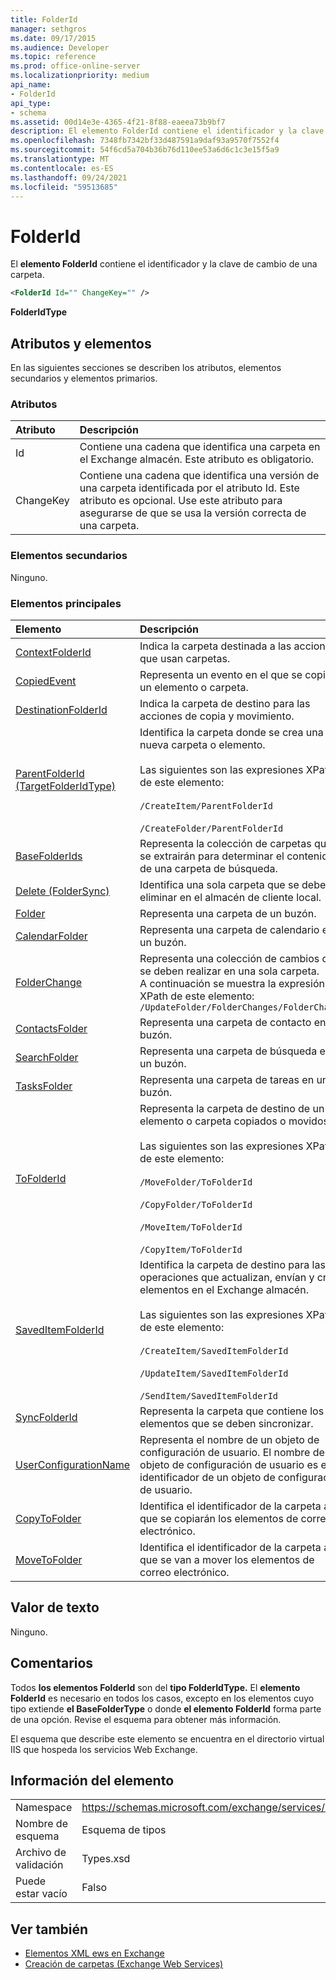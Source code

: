 ```yaml
---
title: FolderId
manager: sethgros
ms.date: 09/17/2015
ms.audience: Developer
ms.topic: reference
ms.prod: office-online-server
ms.localizationpriority: medium
api_name:
- FolderId
api_type:
- schema
ms.assetid: 00d14e3e-4365-4f21-8f88-eaeea73b9bf7
description: El elemento FolderId contiene el identificador y la clave de cambio de una carpeta.
ms.openlocfilehash: 7348fb7342bf33d487591a9daf93a9570f7552f4
ms.sourcegitcommit: 54f6cd5a704b36b76d110ee53a6d6c1c3e15f5a9
ms.translationtype: MT
ms.contentlocale: es-ES
ms.lasthandoff: 09/24/2021
ms.locfileid: "59513685"
---
```

# <a name="folderid"></a>FolderId

El **elemento FolderId** contiene el identificador y la clave de cambio de una carpeta. 
  
```XML
<FolderId Id="" ChangeKey="" />
```

 **FolderIdType**
## <a name="attributes-and-elements"></a>Atributos y elementos

En las siguientes secciones se describen los atributos, elementos secundarios y elementos primarios.
  
### <a name="attributes"></a>Atributos

|**Atributo**|**Descripción**|
|:-----|:-----|
|Id  <br/> |Contiene una cadena que identifica una carpeta en el Exchange almacén. Este atributo es obligatorio.  <br/> |
|ChangeKey  <br/> |Contiene una cadena que identifica una versión de una carpeta identificada por el atributo Id. Este atributo es opcional. Use este atributo para asegurarse de que se usa la versión correcta de una carpeta.  <br/> |
   
### <a name="child-elements"></a>Elementos secundarios

Ninguno.
  
### <a name="parent-elements"></a>Elementos principales

|**Elemento**|**Descripción**|
|:-----|:-----|
|[ContextFolderId](contextfolderid.md) <br/> |Indica la carpeta destinada a las acciones que usan carpetas.  <br/> |
|[CopiedEvent](copiedevent.md) <br/> |Representa un evento en el que se copia un elemento o carpeta.  <br/> |
|[DestinationFolderId](destinationfolderid.md) <br/> |Indica la carpeta de destino para las acciones de copia y movimiento.  <br/> |
|[ParentFolderId (TargetFolderIdType)](parentfolderid-targetfolderidtype.md) <br/> | Identifica la carpeta donde se crea una nueva carpeta o elemento.  <br/><br/>  Las siguientes son las expresiones XPath de este elemento:<br/>  <br/> `/CreateItem/ParentFolderId` <br/><br/>  `/CreateFolder/ParentFolderId` <br/> |
|[BaseFolderIds](basefolderids.md) <br/> |Representa la colección de carpetas que se extrairán para determinar el contenido de una carpeta de búsqueda.  <br/> |
|[Delete (FolderSync)](delete-foldersync.md) <br/> |Identifica una sola carpeta que se debe eliminar en el almacén de cliente local.  <br/> |
|[Folder](folder.md) <br/> |Representa una carpeta de un buzón.  <br/> |
|[CalendarFolder](calendarfolder.md) <br/> |Representa una carpeta de calendario en un buzón.  <br/> |
|[FolderChange](folderchange.md) <br/> |Representa una colección de cambios que se deben realizar en una sola carpeta.  <br/> A continuación se muestra la expresión XPath de este elemento:  `/UpdateFolder/FolderChanges/FolderChange` <br/> |
|[ContactsFolder](contactsfolder.md) <br/> |Representa una carpeta de contacto en un buzón.  <br/> |
|[SearchFolder](searchfolder.md) <br/> |Representa una carpeta de búsqueda en un buzón.  <br/> |
|[TasksFolder](tasksfolder.md) <br/> |Representa una carpeta de tareas en un buzón.  <br/> |
|[ToFolderId](tofolderid.md) <br/> | Representa la carpeta de destino de un elemento o carpeta copiados o movidos. <br/> <br/>  Las siguientes son las expresiones XPath de este elemento: <br/> <br/>  `/MoveFolder/ToFolderId` <br/> <br/> `/CopyFolder/ToFolderId` <br/> <br/> `/MoveItem/ToFolderId`<br/> <br/>  `/CopyItem/ToFolderId` <br/> |
|[SavedItemFolderId](saveditemfolderid.md) <br/> | Identifica la carpeta de destino para las operaciones que actualizan, envían y crean elementos en el Exchange almacén.  <br/><br/>  Las siguientes son las expresiones XPath de este elemento: <br/> <br/>  `/CreateItem/SavedItemFolderId` <br/><br/>  `/UpdateItem/SavedItemFolderId` <br/><br/>  `/SendItem/SavedItemFolderId` <br/> |
|[SyncFolderId](syncfolderid.md) <br/> |Representa la carpeta que contiene los elementos que se deben sincronizar.  <br/> |
|[UserConfigurationName](userconfigurationname.md) <br/> |Representa el nombre de un objeto de configuración de usuario. El nombre del objeto de configuración de usuario es el identificador de un objeto de configuración de usuario.  <br/> |
|[CopyToFolder](copytofolder.md) <br/> |Identifica el identificador de la carpeta a la que se copiarán los elementos de correo electrónico.  <br/> |
|[MoveToFolder](movetofolder.md) <br/> |Identifica el identificador de la carpeta a la que se van a mover los elementos de correo electrónico.  <br/> |
   
## <a name="text-value"></a>Valor de texto

Ninguno.
  
## <a name="remarks"></a>Comentarios

Todos **los elementos FolderId** son del **tipo FolderIdType.** El **elemento FolderId** es necesario en todos los casos, excepto en los elementos cuyo tipo extiende **el BaseFolderType** o donde **el elemento FolderId** forma parte de una opción. Revise el esquema para obtener más información. 
  
El esquema que describe este elemento se encuentra en el directorio virtual IIS que hospeda los servicios Web Exchange.
  
## <a name="element-information"></a>Información del elemento

|||
|:-----|:-----|
|Namespace  <br/> |https://schemas.microsoft.com/exchange/services/2006/types  <br/> |
|Nombre de esquema  <br/> |Esquema de tipos  <br/> |
|Archivo de validación  <br/> |Types.xsd  <br/> |
|Puede estar vacío  <br/> |Falso  <br/> |
   
## <a name="see-also"></a>Ver también

- [Elementos XML ews en Exchange](ews-xml-elements-in-exchange.md)
- [Creación de carpetas (Exchange Web Services)](https://msdn.microsoft.com/library/3b15b0ec-8691-45ed-9a24-a91ff732d6cf%28Office.15%29.aspx)

